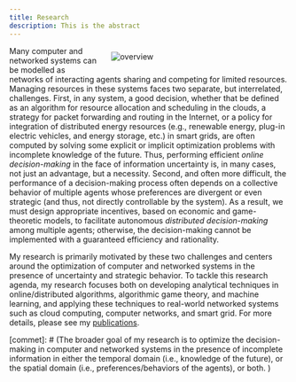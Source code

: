 ```yaml
---
title: Research
description: This is the abstract
---
```


<a id="research_overview"></a>

<img src="/img/overview.png" style="max-width:30%; min-width:300px; float: right; margin:10px 20px" alt="overview"/>


Many computer and networked systems can be modelled as networks of interacting agents sharing and competing for limited resources. Managing resources in these systems faces two separate, but interrelated, challenges. First, in any system, a good decision, whether that be defined as an algorithm for resource allocation and scheduling in the clouds, a strategy for packet forwarding and routing in the Internet, or a policy for integration of distributed energy resources (e.g., renewable energy, plug-in electric vehicles, and energy storage, etc.) in smart grids, are often computed by solving some explicit or implicit optimization problems with incomplete knowledge of the future. Thus,  performing efficient *online decision-making* in the face of information uncertainty is, in many cases, not just an advantage, but a necessity. Second, and often more difficult, the performance of a decision-making process often depends on a collective behavior of multiple agents whose preferences are divergent or even strategic (and thus, not directly controllable by the system). As a result, we must design appropriate incentives, based on economic and game-theoretic models, to facilitate autonomous *distributed decision-making* among multiple agents; otherwise, the  decision-making cannot be implemented with a guaranteed efficiency and rationality. 


My research is primarily motivated by these two challenges and centers around the optimization of computer and networked systems in the presence of uncertainty and strategic behavior. To tackle this research agenda, my research focuses both on developing analytical techniques in online/distributed algorithms, algorithmic game theory, and machine learning, and applying these techniques to real-world networked systems such as cloud computing, computer networks, and smart grid. For more details, please see my [publications](/publications). 



[commet]: # (The broader goal of my research is to optimize the decision-making in computer and networked systems in the presence of incomplete information in either the temporal domain (i.e., knowledge of the future), or the spatial domain (i.e., preferences/behaviors of the agents), or both.  ) 


[comment]: # (I believe that solutions to alleviate or resolve these research challenges provide insights into how to tackle many societal challenges such as computing efficiency, cyber security, energy sustainability, traffic congestion, and climate change, etc. e.g., random job arrivals in cloud computing or volatile renewable energy generation in energy systems. The design of economic incentives, termed as mechanism design, sits at the intersection of artificial intelligence and economics, and has led to transformative applications in various domains such as online advertising and on-demand service platforms. My research)

[comment]: # (For examples, how incentives influence the behavior of self-interested agents, and thus the peformance of online decisions? how online decisions influence the outcome of incentives if there exist zero knowledge of future information? )

